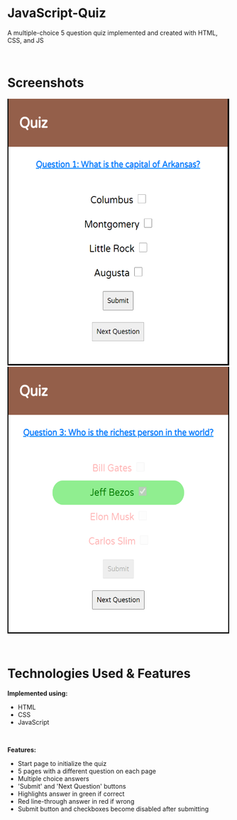 # JavaScript-Quiz
A multiple-choice 5 question quiz implemented and created with HTML, CSS, and JS

<br>

# Screenshots
<p>
<img src="Screenshots/page1.PNG" width="500px" height="600px">
<img src="Screenshots/correctAnswer.PNG" width="500px" height="600px">
</p>

<br>

# Technologies Used & Features
**Implemented using:**<br>
* HTML
* CSS
* JavaScript

<br>

**Features:**<br>
* Start page to initialize the quiz
* 5 pages with a different question on each page
* Multiple choice answers
* 'Submit' and 'Next Question' buttons
* Highlights answer in green if correct
* Red line-through answer in red if wrong
* Submit button and checkboxes become disabled after submitting
